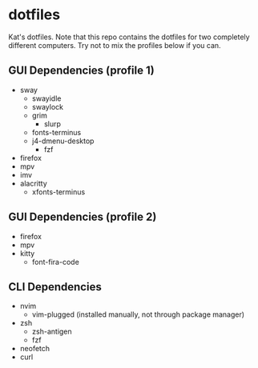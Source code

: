 # dotfiles
Kat's dotfiles.
Note that this repo contains the dotfiles for two completely different computers. Try not to mix the profiles below if you can.

## GUI Dependencies (profile 1)
- sway
  - swayidle
  - swaylock
  - grim
    - slurp
  - fonts-terminus
  - j4-dmenu-desktop
    - fzf
- firefox
- mpv
- imv
- alacritty
  - xfonts-terminus

## GUI Dependencies (profile 2)
- firefox
- mpv
- kitty
  - font-fira-code

## CLI Dependencies
- nvim
  - vim-plugged (installed manually, not through package manager)
- zsh
  - zsh-antigen
  - fzf
- neofetch
- curl
